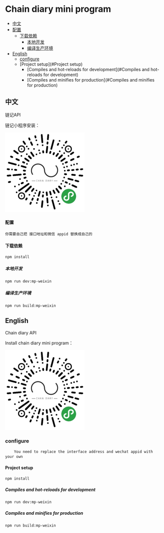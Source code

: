 # Chain diary mini program

 * [中文](#中文)
 * [配置](#配置)
	* [下载依赖](#下载依赖)
	    * [本地开发](#本地开发)
	    * [编译生产环境](#编译生产环境)
 * [English](#English)
	* [configure](#configure)
    * [Project setup](#Project setup)
	    * [Compiles and hot-reloads for development](#Compiles and hot-reloads for development)
	    * [Compiles and minifies for production](#Compiles and minifies for production)

## 中文

链记API

链记小程序安装：

![](mp_qr.jpg)


#### 配置
```
你需要自己把 接口地址和微信 appid 替换成自己的
```

#### 下载依赖
```
npm install
```

##### 本地开发
```
npm run dev:mp-weixin
```

##### 编译生产环境
```
npm run build:mp-weixin
```

## English

Chain diary API

Install chain diary mini program：

![](mp_qr.jpg)

### configure
```
	You need to replace the interface address and wechat appid with your own
```
#### Project setup
```
npm install
```

##### Compiles and hot-reloads for development
```
npm run dev:mp-weixin
```

##### Compiles and minifies for production
```
npm run build:mp-weixin
```

